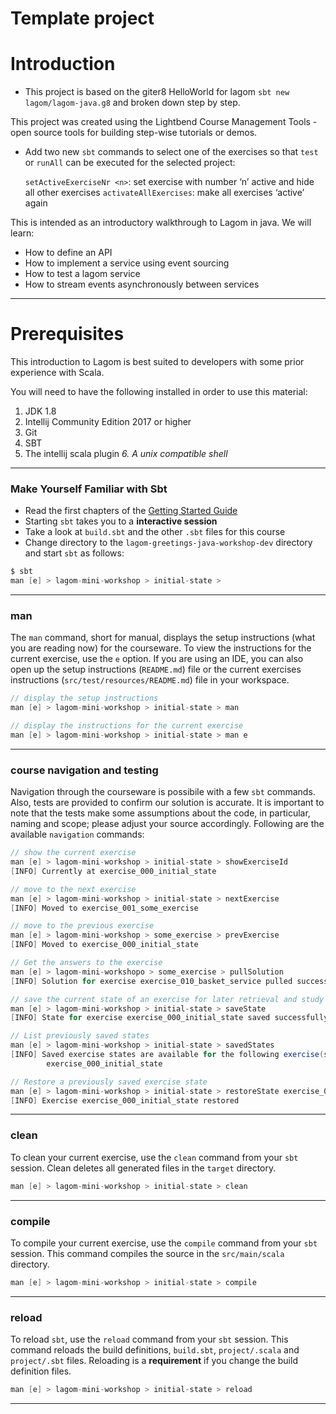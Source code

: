 # Template project

# Introduction

* This project is based on the giter8 HelloWorld for lagom `sbt new lagom/lagom-java.g8` and broken down step by step.

This project was created using the Lightbend Course Management Tools - open source tools for building step-wise tutorials or demos. 

- Add two new `sbt` commands to select one of the exercises so that `test` or `runAll`
  can be executed for the selected project:
 
  `setActiveExerciseNr <n>`: set exercise with number ‘n’ active and hide all other exercises
  `activateAllExercises`: make all exercises ‘active’ again

This is intended as an introductory walkthrough to Lagom in java.  We will learn:
* How to define an API
* How to implement a service using event sourcing
* How to test a lagom service
* How to stream events asynchronously between services

---

# Prerequisites #

This introduction to Lagom is best suited to developers with some prior experience with Scala.

You will need to have the following installed in order to use this material:
1. JDK 1.8 
2. Intellij Community Edition 2017 or higher
3. Git
4. SBT
5. The intellij scala plugin
*6. A unix compatible shell*

---

### Make Yourself Familiar with Sbt

- Read the first chapters of the [Getting Started Guide](http://www.scala-sbt.org/release/tutorial/index.html)
- Starting `sbt` takes you to a **interactive session**
- Take a look at `build.sbt` and the other `.sbt` files for this course
- Change directory to the `lagom-greetings-java-workshop-dev` directory and start `sbt` as follows:

```scala
$ sbt
man [e] > lagom-mini-workshop > initial-state >
```

---

### man

The `man` command, short for manual, displays the setup instructions (what you are reading now) for the courseware. To view the instructions for the current exercise, use the `e` option. If you are using an IDE, you can also open up the setup instructions (`README.md`) file or the current exercises instructions (`src/test/resources/README.md`) file in your workspace.

```scala
// display the setup instructions
man [e] > lagom-mini-workshop > initial-state > man

// display the instructions for the current exercise
man [e] > lagom-mini-workshop > initial-state > man e
```

---

### course navigation and testing

Navigation through the courseware is possibile with a few `sbt` commands. Also, tests are provided to confirm our solution is accurate. It is important to note that the tests make some assumptions about the code, in particular, naming and scope; please adjust your source accordingly. Following are the available `navigation` commands:

```scala
// show the current exercise
man [e] > lagom-mini-workshop > initial-state > showExerciseId
[INFO] Currently at exercise_000_initial_state

// move to the next exercise
man [e] > lagom-mini-workshop > initial-state > nextExercise
[INFO] Moved to exercise_001_some_exercise

// move to the previous exercise
man [e] > lagom-mini-workshop > some_exercise > prevExercise
[INFO] Moved to exercise_000_initial_state

// Get the answers to the exercise
man [e] > lagom-mini-workshopo > some_exercise > pullSolution
[INFO] Solution for exercise exercise_010_basket_service pulled successfully

// save the current state of an exercise for later retrieval and study
man [e] > lagom-mini-workshop > initial-state > saveState
[INFO] State for exercise exercise_000_initial_state saved successfully

// List previously saved states
man [e] > lagom-mini-workshop > initial-state > savedStates
[INFO] Saved exercise states are available for the following exercise(s):
        exercise_000_initial_state

// Restore a previously saved exercise state
man [e] > lagom-mini-workshop > initial-state > restoreState exercise_000_initial_state
[INFO] Exercise exercise_000_initial_state restored
```

---

### clean

To clean your current exercise, use the `clean` command from your `sbt` session. Clean deletes all generated files in the `target` directory.

```scala
man [e] > lagom-mini-workshop > initial-state > clean
```

---

### compile

To compile your current exercise, use the `compile` command from your `sbt` session. This command compiles the source in the `src/main/scala` directory.

```scala
man [e] > lagom-mini-workshop > initial-state > compile
```

---

### reload

To reload `sbt`, use the `reload` command from your `sbt` session. This command reloads the build definitions, `build.sbt`, `project/.scala` and `project/.sbt` files. Reloading is a **requirement** if you change the build definition files.

```scala
man [e] > lagom-mini-workshop > initial-state > reload
```


---
